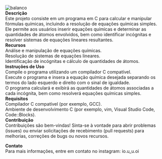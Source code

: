 ![balanco](https://github.com/exponeciale/Balanco-de-Calculos-Quimicos/assets/132215795/2464a454-ecb7-4e21-9d4a-69c9c74a51be)  
**Descrição**  
Este projeto consiste em um programa em C para calcular e manipular fórmulas químicas, incluindo a resolução de equações químicas simples. Ele permite aos usuários inserir equações químicas e determinar as quantidades de átomos envolvidos, bem como identificar incógnitas e resolver sistemas de equações lineares resultantes.  
**Recursos**  
Análise e manipulação de equações químicas.  
Resolução de sistemas de equações lineares.  
Identificação de incógnitas e cálculo de quantidades de átomos.  
**Instruções de Uso**  
Compile o programa utilizando um compilador C compatível.  
Execute o programa e insera a equação química desejada separando os termos do lado esquerdo e direito com o sinal de igualdade.  
O programa calculará e exibirá as quantidades de átomos associadas a cada incógnita, bem como resolverá equações químicas simples.  
**Requisitos**  
Compilador C compatível (por exemplo, GCC).  
Ambiente de desenvolvimento C (por exemplo, vim, Visual Studio Code, Code::Blocks).  
**Contribuição**  
Contribuições são bem-vindas! Sinta-se à vontade para abrir problemas (issues) ou enviar solicitações de recebimento (pull requests) para melhorias, correções de bugs ou novos recursos.  

**Contato**  
Para mais informações, entre em contato no instagram: io.u_u.oi  
